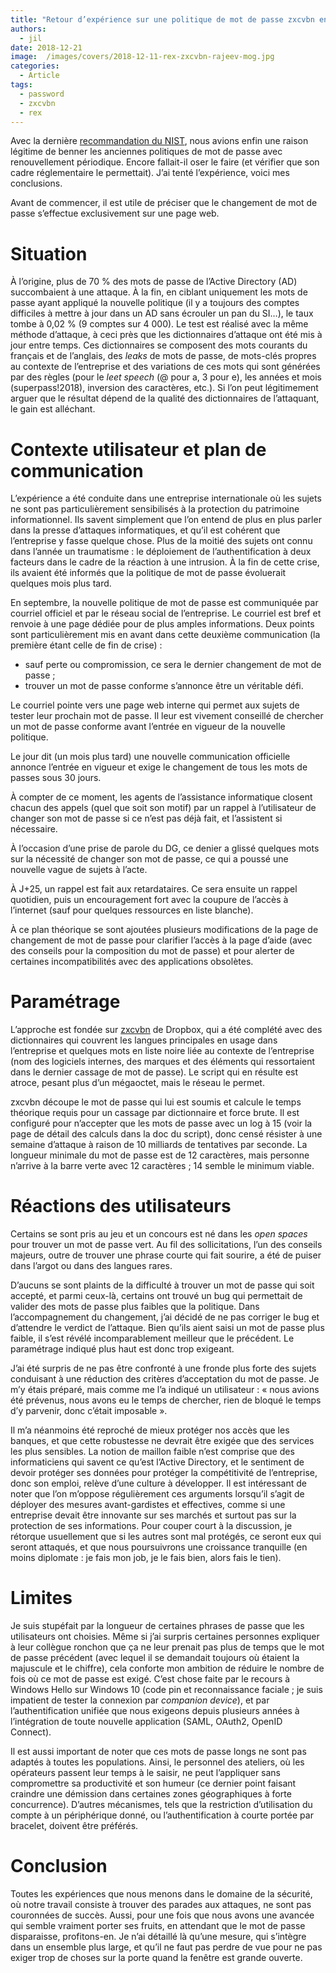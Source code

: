 ```yaml
---
title: "Retour d’expérience sur une politique de mot de passe zxcvbn en entreprise"
authors:
  - jil
date: 2018-12-21
image:  /images/covers/2018-12-11-rex-zxcvbn-rajeev-mog.jpg
categories:
  - Article
tags:
  - password
  - zxcvbn
  - rex
---
```


Avec la dernière [recommandation du NIST][nist], nous avions enfin une raison légitime de benner les anciennes politiques de mot de passe avec renouvellement périodique. Encore fallait-il oser le faire (et vérifier que son cadre réglementaire le permettait). J’ai tenté l’expérience, voici mes conclusions.

Avant de commencer, il est utile de préciser que le changement de mot de passe s’effectue exclusivement sur une page web.

# Situation

À l’origine, plus de 70 % des mots de passe de l’Active Directory (AD) succombaient à une attaque. À la fin, en ciblant uniquement les mots de passe ayant appliqué la nouvelle politique (il y a toujours des comptes difficiles à mettre à jour dans un AD sans écrouler un pan du SI…), le taux tombe à 0,02 % (9 comptes sur 4 000). Le test est réalisé avec la même méthode d’attaque, à ceci près que les dictionnaires d’attaque ont été mis à jour entre temps. Ces dictionnaires se composent des mots courants du français et de l’anglais, des *leaks* de mots de passe, de mots-clés propres au contexte de l’entreprise et des variations de ces mots qui sont générées par des règles (pour le *leet speech* (@ pour a, 3 pour e), les années et mois (superpass!2018), inversion des caractères, etc.). Si l’on peut légitimement arguer que le résultat dépend de la qualité des dictionnaires de l’attaquant, le gain est alléchant.

# Contexte utilisateur et plan de communication

L’expérience a été conduite dans une entreprise internationale où les sujets ne sont pas particulièrement sensibilisés à la protection du patrimoine informationnel. Ils savent simplement que l’on entend de plus en plus parler dans la presse d’attaques informatiques, et qu’il est cohérent que l’entreprise y fasse quelque chose. Plus de la moitié des sujets ont connu dans l’année un traumatisme : le déploiement de l’authentification à deux facteurs dans le cadre de la réaction à une intrusion. À la fin de cette crise, ils avaient été informés que la politique de mot de passe évoluerait quelques mois plus tard.

En septembre, la nouvelle politique de mot de passe est communiquée par courriel officiel et par le réseau social de l’entreprise. Le courriel est bref et renvoie à une page dédiée pour de plus amples informations. Deux points sont particulièrement mis en avant dans cette deuxième communication (la première étant celle de fin de crise) : 

* sauf perte ou compromission, ce sera le dernier changement de mot de passe ; 
* trouver un mot de passe conforme s’annonce être un véritable défi.

Le courriel pointe vers une page web interne qui permet aux sujets de tester leur prochain mot de passe. Il leur est vivement conseillé de chercher un mot de passe conforme avant l’entrée en vigueur de la nouvelle politique.

Le jour dit (un mois plus tard) une nouvelle communication officielle annonce l’entrée en vigueur et exige le changement de tous les mots de passes sous 30 jours.

À compter de ce moment, les agents de l’assistance informatique closent chacun des appels (quel que soit son motif) par un rappel à l’utilisateur de changer son mot de passe si ce n’est pas déjà fait, et l’assistent si nécessaire.

À l’occasion d’une prise de parole du DG, ce denier a glissé quelques mots sur la nécessité de changer son mot de passe, ce qui a poussé une nouvelle vague de sujets à l’acte.

À J+25, un rappel est fait aux retardataires. Ce sera ensuite un rappel quotidien, puis un encouragement fort avec la coupure de l’accès à l’internet (sauf pour quelques ressources en liste blanche).

À ce plan théorique se sont ajoutées plusieurs modifications de la page de changement de mot de passe pour clarifier l’accès à la page d’aide (avec des conseils pour la composition du mot de passe) et pour alerter de certaines incompatibilités avec des applications obsolètes.

# Paramétrage

L’approche est fondée sur [zxcvbn][zxcvbn] de Dropbox, qui a été complété avec des dictionnaires qui couvrent les langues principales en usage dans l’entreprise et quelques mots en liste noire liée au contexte de l’entreprise (nom des logiciels internes, des marques et des éléments qui ressortaient dans le dernier cassage de mot de passe). Le script qui en résulte est atroce, pesant plus d’un mégaoctet, mais le réseau le permet.

zxcvbn découpe le mot de passe qui lui est soumis et calcule le temps théorique requis pour un cassage par dictionnaire et force brute. Il est configuré pour n’accepter que les mots de passe avec un log à 15 (voir la page de détail des calculs dans la doc du script), donc censé résister à une semaine d’attaque à raison de 10 milliards de tentatives par seconde. La longueur minimale du mot de passe est de 12 caractères, mais personne n’arrive à la barre verte avec 12 caractères ; 14 semble le minimum viable.

# Réactions des utilisateurs

Certains se sont pris au jeu et un concours est né dans les *open spaces* pour trouver un mot de passe vert. Au fil des sollicitations, l’un des conseils majeurs, outre de trouver une phrase courte qui fait sourire, a été de puiser dans l’argot ou dans des langues rares. 

D’aucuns se sont plaints de la difficulté à trouver un mot de passe qui soit accepté, et parmi ceux-là, certains ont trouvé un bug qui permettait de valider des mots de passe plus faibles que la politique. Dans l’accompagnement du changement, j’ai décidé de ne pas corriger le bug et d’attendre le verdict de l’attaque. Bien qu’ils aient saisi un mot de passe plus faible, il s’est révélé incomparablement meilleur que le précédent. Le paramétrage indiqué plus haut est donc trop exigeant.

J’ai été surpris de ne pas être confronté à une fronde plus forte des sujets conduisant à une réduction des critères d’acceptation du mot de passe. Je m’y étais préparé, mais comme me l’a indiqué un utilisateur : « nous avions été prévenus, nous avons eu le temps de chercher, rien de bloqué le temps d’y parvenir, donc c’était imposable ».

Il m’a néanmoins été reproché de mieux protéger nos accès que les banques, et que cette robustesse ne devrait être exigée que des services les plus sensibles. La notion de maillon faible n’est comprise que des informaticiens qui savent ce qu’est l’Active Directory, et le sentiment de devoir protéger ses données pour protéger la compétitivité de l’entreprise, donc son emploi, relève d’une culture à développer. Il est intéressant de noter que l’on m’oppose régulièrement ces arguments lorsqu’il s’agit de déployer des mesures avant-gardistes et effectives, comme si une entreprise devait être innovante sur ses marchés et surtout pas sur la protection de ses informations. Pour couper court à la discussion, je rétorque usuellement que si les autres sont mal protégés, ce seront eux qui seront attaqués, et que nous poursuivrons une croissance tranquille (en moins diplomate : je fais mon job, je le fais bien, alors fais le tien).

# Limites

Je suis stupéfait par la longueur de certaines phrases de passe que les utilisateurs ont choisies. Même si j’ai surpris certaines personnes expliquer à leur collègue ronchon que ça ne leur prenait pas plus de temps que le mot de passe précédent (avec lequel il se demandait toujours où étaient la majuscule et le chiffre), cela conforte mon ambition de réduire le nombre de fois où ce mot de passe est exigé. C’est chose faite par le recours à Windows Hello sur Windows 10 (code pin et reconnaissance faciale ; je suis impatient de tester la connexion par *companion device*), et par l’authentification unifiée que nous exigeons depuis plusieurs années à l’intégration de toute nouvelle application (SAML, OAuth2, OpenID Connect).

Il est aussi important de noter que ces mots de passe longs ne sont pas adaptés à toutes les populations. Ainsi, le personnel des ateliers, où les opérateurs passent leur temps à le saisir, ne peut l’appliquer sans compromettre sa productivité et son humeur (ce dernier point faisant craindre une démission dans certaines zones géographiques à forte concurrence). D’autres mécanismes, tels que la restriction d’utilisation du compte à un périphérique donné, ou l’authentification à courte portée par bracelet, doivent être préférés.


# Conclusion

Toutes les expériences que nous menons dans le domaine de la sécurité, où notre travail consiste à trouver des parades aux attaques, ne sont pas couronnées de succès. Aussi, pour une fois que nous avons une avancée qui semble vraiment porter ses fruits, en attendant que le mot de passe disparaisse, profitons-en. Je n’ai détaillé là qu’une mesure, qui s’intègre dans un ensemble plus large, et qu’il ne faut pas perdre de vue pour ne pas exiger trop de choses sur la porte quand la fenêtre est grande ouverte.

[nist]: https://www.comptoirsecu.fr/blog/2017-08-27-le-nist-signe-t-il-la-mort-de-nos-politiques-de-mot-de-passe/
[zxcvbn]: https://github.com/dropbox/zxcvbn
